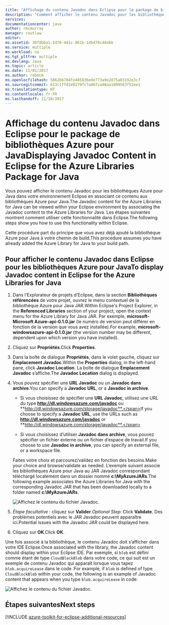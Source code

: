 ```yaml
---
title: "Affichage du contenu Javadoc dans Eclipse pour le package de bibliothèques Azure pour Java"
description: "Comment afficher le contenu Javadoc pour les bibliothèques Azure dans Eclipse."
services: 
documentationcenter: java
author: rmcmurray
manager: routlaw
editor: 
ms.assetid: 30f8b6a1-1d76-4d1c-861b-1db478c46e6b
ms.service: multiple
ms.workload: na
ms.tgt_pltfrm: multiple
ms.devlang: Java
ms.topic: article
ms.date: 11/01/2017
ms.author: robmcm
ms.openlocfilehash: 5862b6704fe485836ede773a9e2875a83192e3c7
ms.sourcegitcommit: 613c1ffd2e0279fc7a96fca98aa1809563f52ee1
ms.translationtype: HT
ms.contentlocale: fr-FR
ms.lasthandoff: 11/18/2017
---
```

# <a name="displaying-javadoc-content-in-eclipse-for-the-azure-libraries-package-for-java"></a><span data-ttu-id="d2842-103">Affichage du contenu Javadoc dans Eclipse pour le package de bibliothèques Azure pour Java</span><span class="sxs-lookup"><span data-stu-id="d2842-103">Displaying Javadoc Content in Eclipse for the Azure Libraries Package for Java</span></span>

<span data-ttu-id="d2842-104">Vous pouvez afficher le contenu Javadoc pour les bibliothèques Azure pour Java dans votre environnement Eclipse en associant ce contenu aux bibliothèques Azure pour Java.</span><span class="sxs-lookup"><span data-stu-id="d2842-104">The Javadoc content for the Azure Libraries for Java can be viewed within your Eclipse environment by associating the Javadoc content to the Azure Libraries for Java.</span></span> <span data-ttu-id="d2842-105">Les étapes suivantes montrent comment utiliser cette fonctionnalité dans Eclipse.</span><span class="sxs-lookup"><span data-stu-id="d2842-105">The following steps show you how to use this functionality within Eclipse.</span></span>

<span data-ttu-id="d2842-106">Cette procédure part du principe que vous avez déjà ajouté la bibliothèque Azure pour Java à votre chemin de build.</span><span class="sxs-lookup"><span data-stu-id="d2842-106">This procedure assumes you have already added the Azure Library for Java to your build path.</span></span>

## <a name="to-display-javadoc-content-in-eclipse-for-the-azure-libraries-for-java"></a><span data-ttu-id="d2842-107">Pour afficher le contenu Javadoc dans Eclipse pour les bibliothèques Azure pour Java</span><span class="sxs-lookup"><span data-stu-id="d2842-107">To display Javadoc content in Eclipse for the Azure Libraries for Java</span></span>

1. <span data-ttu-id="d2842-108">Dans l’Explorateur de projets d’Eclipse, dans la section **Bibliothèques référencées** de votre projet, ouvrez le menu contextuel de la bibliothèque Azure pour Java JAR.</span><span class="sxs-lookup"><span data-stu-id="d2842-108">Within Eclipse's Project Explorer, in the **Referenced Libraries** section of your project, open the context menu for the Azure Library for Java JAR.</span></span> <span data-ttu-id="d2842-109">Par exemple, **microsoft-Microsoft Azure-api-0.1.0.jar** (le numéro de version peut différer en fonction de la version que vous avez installée).</span><span class="sxs-lookup"><span data-stu-id="d2842-109">For example, **microsoft-windowsazure-api-0.1.0.jar** (the version number may be different, dependent upon which version you have installed).</span></span>

1. <span data-ttu-id="d2842-110">Cliquez sur **Propriétés**.</span><span class="sxs-lookup"><span data-stu-id="d2842-110">Click **Properties**.</span></span>

1. <span data-ttu-id="d2842-111">Dans la boîte de dialogue **Propriétés**, dans le volet gauche, cliquez sur **Emplacement Javadoc**.</span><span class="sxs-lookup"><span data-stu-id="d2842-111">Within the **Properties** dialog, in the left-hand pane, click **Javadoc Location**.</span></span> <span data-ttu-id="d2842-112">La boîte de dialogue **Emplacement Javadoc** s’affiche.</span><span class="sxs-lookup"><span data-stu-id="d2842-112">The **Javadoc Location** dialog is displayed.</span></span>

1. <span data-ttu-id="d2842-113">Vous pouvez spécifier une **URL Javadoc** ou un **Javadoc dans archive**.</span><span class="sxs-lookup"><span data-stu-id="d2842-113">You can specify a **Javadoc URL**, or a **Javadoc in archive**.</span></span>

   * <span data-ttu-id="d2842-114">Si vous choisissez de spécifier une **URL Javadoc**, utilisez une URL du type **http://dl.windowsazure.com/javadoc** ou **http://dl.windowsazure.com/storage/javadoc**.</span><span class="sxs-lookup"><span data-stu-id="d2842-114">If you choose to specify a **Javadoc URL**, use the URLs such as **http://dl.windowsazure.com/javadoc** or **http://dl.windowsazure.com/storage/javadoc**.</span></span>

   * <span data-ttu-id="d2842-115">Si vous choisissez d’utiliser **Javadoc dans archive**, vous pouvez spécifier un fichier externe ou un fichier d’espace de travail.</span><span class="sxs-lookup"><span data-stu-id="d2842-115">If you choose to use **Javadoc in archive**, you can specify an external file, or a workspace file.</span></span>

   <span data-ttu-id="d2842-116">Faites votre choix et parcourez/validez en fonction des besoins.</span><span class="sxs-lookup"><span data-stu-id="d2842-116">Make your choice and browse/validate as needed.</span></span> <span data-ttu-id="d2842-117">L’exemple suivant associe les bibliothèques Azure pour Java au JAR Javadoc correspondant téléchargé localement dans un dossier nommé **c:\MyAzureJARs**.</span><span class="sxs-lookup"><span data-stu-id="d2842-117">The following example associates the Azure Libraries for Java with the corresponding Javadoc JAR that has been downloaded locally to a folder named **c:\MyAzureJARs**.</span></span>

   ![Affichez le contenu du fichier Javadoc.][ic553487]

1. <span data-ttu-id="d2842-119">*Étape facultative* : cliquez sur **Valider**.</span><span class="sxs-lookup"><span data-stu-id="d2842-119">*Optional Step*: Click **Validate**.</span></span> <span data-ttu-id="d2842-120">Des problèmes potentiels avec le JAR Javadoc peuvent apparaître ici.</span><span class="sxs-lookup"><span data-stu-id="d2842-120">Potential issues with the Javadoc JAR could be displayed here.</span></span>

1. <span data-ttu-id="d2842-121">Cliquez sur **OK**.</span><span class="sxs-lookup"><span data-stu-id="d2842-121">Click **OK**.</span></span>

<span data-ttu-id="d2842-122">Une fois associé à la bibliothèque, le contenu Javadoc doit s’afficher dans votre IDE Eclipse.</span><span class="sxs-lookup"><span data-stu-id="d2842-122">Once associated with the library, the Javadoc content should display within your Eclipse IDE.</span></span> <span data-ttu-id="d2842-123">Par exemple, si `blob` est défini comme étant de type `CloudBlockBlob` dans votre code, ce qui suit est un exemple de contenu Javadoc qui apparaît lorsque vous tapez `blob.acquireLease` dans le code :</span><span class="sxs-lookup"><span data-stu-id="d2842-123">For example, if `blob` is defined of type `CloudBlockBlob` within your code, the following is an example of Javadoc content that appears when you type `blob.acquireLease` in code:</span></span>

![Affichez le contenu du fichier Javadoc.][ic553488]

## <a name="next-steps"></a><span data-ttu-id="d2842-125">Étapes suivantes</span><span class="sxs-lookup"><span data-stu-id="d2842-125">Next steps</span></span>

[!INCLUDE [azure-toolkit-for-eclipse-additional-resources](../includes/azure-toolkit-for-eclipse-additional-resources.md)]

<!-- URL List -->

<!-- Legacy MSDN URL = https://msdn.microsoft.com/library/azure/hh698319.aspx -->

<!-- IMG List -->

[ic553487]: media/azure-toolkit-for-eclipse-displaying-javadoc-content-for-azure-libraries/ic553487.png
[ic553488]: media/azure-toolkit-for-eclipse-displaying-javadoc-content-for-azure-libraries/ic553488.png
